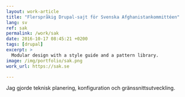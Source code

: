 ```yaml
---
layout: work-article
title: "Flerspråkig Drupal-sajt för Svenska Afghanistankommittéen"
lang: sv
ref: sak
permalink: /work/sak
date: 2016-10-17 08:45:21 +0200
tags: [drupal]
excerpt: >
  Modular design with a style guide and a pattern library.
image: /img/portfolio/sak.png
work_url: https://sak.se

---
```

Jag gjorde teknisk planering, konfiguration och gränssnittsutveckling.